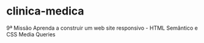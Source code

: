 # clinica-medica
 9ª Missão Aprenda a construir um web site responsivo - HTML Semântico e CSS Media Queries
